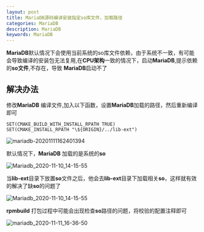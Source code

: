```yaml
---
layout: post
title: MariaDB源码编译安装指定so库文件，加载路径
categories: MariaDB
description: MariaDB
keywords: MariaDB
---
```


**MariaDB**默认情况下会使用当前系统的so库文件依赖，由于系统不一致，有可能会导致编译的安装包无法复用,在**CPU架构**一致的情况下，启动**MariaDB**,提示依赖的**so文件**,不存在，导致 **MariaDB**启动不了

## 解决办法

修改**MariaDB** 编译文件,加入以下函数，设置**MariaDB**加载的路径，然后重新编译即可

```shell
SET(CMAKE_BUILD_WITH_INSTALL_RPATH TRUE)
SET(CMAKE_INSTALL_RPATH "\${ORIGIN}/../lib-ext")
```

![mariadb-20201111162401394](https://i.opsta.cn/mariadb/mariadb-20201111162401394.png)

默认情况下，**MariaDB** 加载的是系统的**so**

![Mariadb_2020-11-10_14-15-55](https://i.opsta.cn/mariadb/Mariadb_2020-11-10_14-15-55.png)

当**lib-ext**目录下放置**so**文件之后，他会去**lib-ext**目录下加载相关**so**，这样就有效的解决了缺**so**的问题了

![Mariadb_2020-11-10_14-15-55](https://i.opsta.cn/mariadb/Mariadb_2020-11-10_14-15-56.png)

**rpmbuild** 打包过程中可能会出现检查**so**路径的问题，将校验的配置注释即可

![mariadb_2020-11-11_16-36-50](https://i.opsta.cn/mariadb/mariadb_2020-11-11_16-36-50.png)